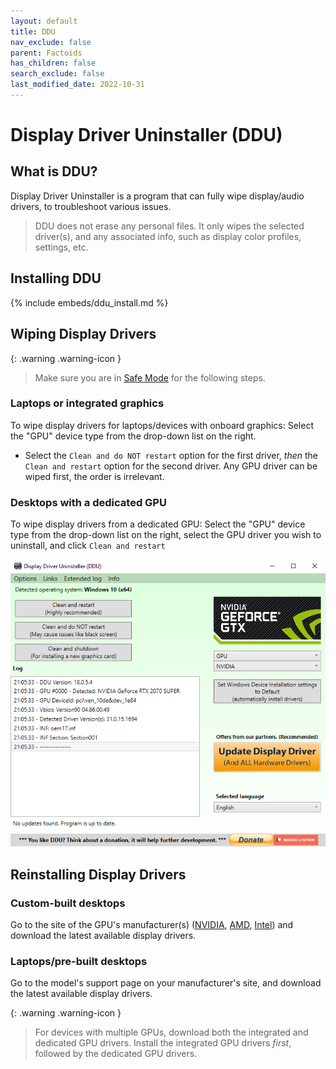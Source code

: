 ```yaml
---
layout: default
title: DDU
nav_exclude: false
parent: Factoids
has_children: false
search_exclude: false
last_modified_date: 2022-10-31
---
```


# Display Driver Uninstaller (DDU)

## What is DDU?
Display Driver Uninstaller is a program that can fully wipe display/audio drivers, to troubleshoot various issues.

> DDU does not erase any personal files. It only wipes the selected driver(s), and any associated info, such as display color profiles, settings, etc.

## Installing DDU
{% include embeds/ddu_install.md %}

## Wiping Display Drivers

{: .warning .warning-icon }
> Make sure you are in [Safe Mode](https://support.microsoft.com/en-us/help/12376/windows-10-start-your-pc-in-safe-mode) for the following steps.

### Laptops or integrated graphics
To wipe display drivers for laptops/devices with onboard graphics: Select the "GPU" device type from the drop-down list on the right. 

* Select the `Clean and do NOT restart` option for the first driver, _then_ the `Clean and restart` option for the second driver. Any GPU driver can be wiped first, the order is irrelevant.

### Desktops with a dedicated GPU
To wipe display drivers from a dedicated GPU: Select the "GPU" device type from the drop-down list on the right, select the GPU driver you wish to uninstall, and click `Clean and restart`

![ddunvidia.png](/assets/factoids/dduvideo.png)

## Reinstalling Display Drivers
  
### Custom-built desktops
Go to the site of the GPU's manufacturer(s) ([NVIDIA](https://www.nvidia.com/Download/index.aspx), [AMD](https://www.amd.com/en/support), [Intel](https://www.intel.com/content/www/us/en/download-center/home.html)) and download the latest available display drivers.

### Laptops/pre-built desktops
Go to the model's support page on your manufacturer's site, and download the latest available display drivers.

{: .warning .warning-icon }
> For devices with multiple GPUs, download both the integrated and dedicated GPU drivers. Install the integrated GPU drivers _first_, followed by the dedicated GPU drivers.
